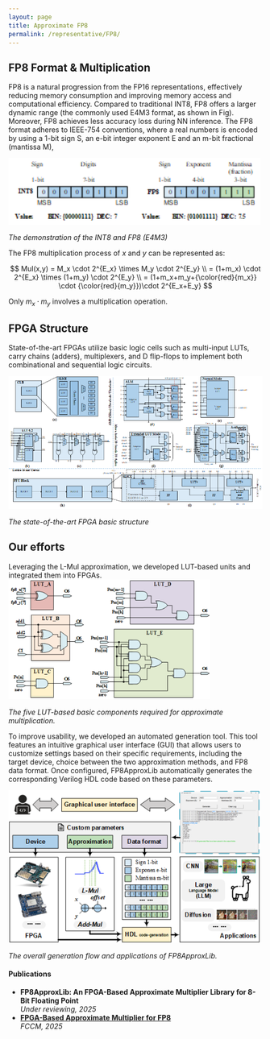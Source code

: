 ```yaml
---
layout: page
title: Approximate FP8
permalink: /representative/FP8/
---
```


<h2 class="project-title">FP8 Format & Multiplication</h2>

FP8 is a natural progression from the FP16 representations, effectively reducing memory consumption and improving memory access and computational efficiency. Compared to traditional INT8, FP8 offers a larger dynamic range (the commonly used E4M3 format, as shown in Fig). Moreover, FP8 achieves less accuracy loss during NN inference. The FP8 format adheres to IEEE-754 conventions, where a real numbers is encoded by using a 1-bit sign S, an e-bit integer exponent E and an m-bit fractional (mantissa M),

<div class="img-center">
  <img src="/images/representative/FP8/format.png" alt="FP8" width="500">
  <p><em>The demonstration of the INT8 and FP8 (E4M3)</em></p>
</div>

The FP8 multiplication process of $x$ and $y$ can be represented as:

$$
Mul(x,y) = M_x \cdot 2^{E_x} \times M_y \cdot 2^{E_y} \\
= (1+m_x) \cdot 2^{E_x} \times (1+m_y) \cdot 2^{E_y} \\
= (1+m_x+m_y+{\color{red}{m_x}} \cdot {\color{red}{m_y}})\cdot 2^{E_x+E_y}
$$

Only $m_x \cdot m_y$ involves a multiplication operation.

<h2 class="project-title">FPGA Structure</h2>

State-of-the-art FPGAs utilize basic logic cells such as multi-input LUTs, carry chains (adders), multiplexers, and D flip-flops to implement both combinational and sequential logic circuits.

<div class="img-center">
  <img src="/images/representative/FP8/structure.png" alt="structure" width="auto">
  <p><em>The state-of-the-art FPGA basic structure</em></p>
</div>

<h2 class="project-title">Our efforts </h2>
Leveraging the L-Mul approximation, we developed LUT-based units and integrated them into FPGAs.

<div class="img-center">
  <img src="/images/representative/FP8/basic.png" alt="basic" width="400">
  <p><em>The five LUT-based basic components required for approximate multiplication.</em></p>
</div>

To improve usability, we developed an automated generation tool. This tool features an intuitive graphical user interface (GUI) that allows users to customize settings based on their specific requirements, including the target device, choice between the two approximation methods, and FP8 data format. Once configured, FP8ApproxLib automatically generates the corresponding Verilog HDL code based on these parameters.

<div class="img-center">
  <img src="/images/representative/FP8/gui.png" alt="basic" width="500">
  <p><em>The overall generation flow and applications of
FP8ApproxLib.</em></p>
</div>


<div class="paper-section">
    <h4 class="project-sub-title">Publications</h4>
    <ul>
      <li><strong>FP8ApproxLib: An FPGA-Based Approximate Multiplier Library for
8-Bit Floating Point</strong><br><em>Under reviewing, 2025</em></li>
      <li><strong><a href="https://ieeexplore.ieee.org/abstract/document/11008970" target="_blank">FPGA-Based Approximate Multiplier for FP8
</a></strong><br><em>FCCM, 2025</em></li>
    </ul>
</div>